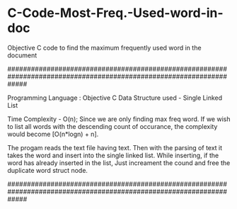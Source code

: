 # C-Code-Most-Freq.-Used-word-in-doc
Objective C code to find the maximum frequently used word in the document

#####################################################################################################################

Programming Language : Objective C
Data Structure used - Single Linked List

Time Complexity - O(n); Since we are only finding max freq word.
If we wish to list all words with the descending count of occurance, the complexity would become [O(n*logn) + n].

The progam reads the text file having text. Then with the parsing of text it takes the word and insert into the single linked list.
While inserting, if the word has already inserted in the list, Just increament the cound and free the duplicate word struct node.

#####################################################################################################################
